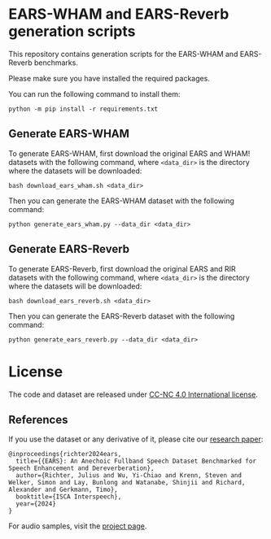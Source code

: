 # EARS-WHAM and EARS-Reverb generation scripts

This repository contains generation scripts for the EARS-WHAM and EARS-Reverb benchmarks.

Please make sure you have installed the required packages.

You can run the following command to install them:

```
python -m pip install -r requirements.txt
```

## Generate EARS-WHAM

To generate EARS-WHAM, first download the original EARS and WHAM! datasets with the following command, where `<data_dir>` is the directory where the datasets will be downloaded:

```
bash download_ears_wham.sh <data_dir>
```

Then you can generate the EARS-WHAM dataset with the following command:

```
python generate_ears_wham.py --data_dir <data_dir>
```

## Generate EARS-Reverb

To generate EARS-Reverb, first download the original EARS and RIR datasets with the following command, where `<data_dir>` is the directory where the datasets will be downloaded:

```
bash download_ears_reverb.sh <data_dir>
```

Then you can generate the EARS-Reverb dataset with the following command:

```
python generate_ears_reverb.py --data_dir <data_dir>

```

# License

The code and dataset are released under [CC-NC 4.0 International license](https://github.com/facebookresearch/ears_dataset/blob/main/LICENSE).

## References

If you use the dataset or any derivative of it, please cite our [research paper](https://arxiv.org/abs/2406.06185):

```
@inproceedings{richter2024ears,
  title={{EARS}: An Anechoic Fullband Speech Dataset Benchmarked for Speech Enhancement and Dereverberation},
  author={Richter, Julius and Wu, Yi-Chiao and Krenn, Steven and Welker, Simon and Lay, Bunlong and Watanabe, Shinjii and Richard, Alexander and Gerkmann, Timo},
  booktitle={ISCA Interspeech},
  year={2024}
}
```

For audio samples, visit the [project page](https://sp-uhh.github.io/ears_dataset/).